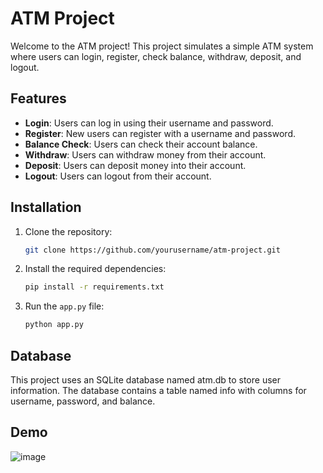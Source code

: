 # ATM Project

Welcome to the ATM project! This project simulates a simple ATM system where users can login, register, check balance, withdraw, deposit, and logout.

## Features

- **Login**: Users can log in using their username and password.
- **Register**: New users can register with a username and password.
- **Balance Check**: Users can check their account balance.
- **Withdraw**: Users can withdraw money from their account.
- **Deposit**: Users can deposit money into their account.
- **Logout**: Users can logout from their account.

## Installation

1. Clone the repository:

    ```bash
    git clone https://github.com/yourusername/atm-project.git
    ```

2. Install the required dependencies:

    ```bash
    pip install -r requirements.txt
    ```

3. Run the `app.py` file:

    ```bash
    python app.py
    ```


## Database

This project uses an SQLite database named atm.db to store user information. The database contains a table named info with columns for username, password, and balance.

## Demo
![image](https://github.com/SiddhantDembi/Atm/assets/106478699/60b839c6-d948-41b1-9982-4b2c9fe924a2)

